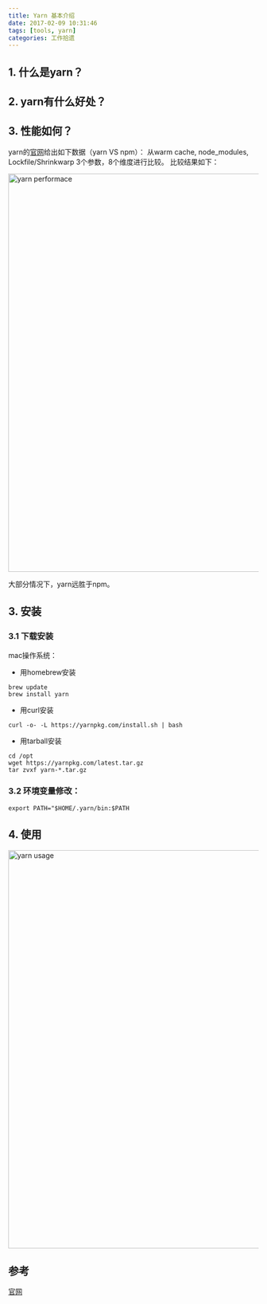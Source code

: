 ```yaml
---
title: Yarn 基本介绍
date: 2017-02-09 10:31:46
tags: [tools, yarn]
categories: 工作拾遗
---
```


## 1. 什么是yarn？

## 2. yarn有什么好处？

## 3. 性能如何？

yarn的[官网](https://yarnpkg.com/en/compare)给出如下数据（yarn VS npm）：
从warm cache, node_modules, Lockfile/Shrinkwarp 3个参数，8个维度进行比较。
比较结果如下：

<!-- more -->
<img src="./yarn_performance.png" width="800" alt="yarn performace"/>

大部分情况下，yarn远胜于npm。


## 3. 安装

### 3.1 下载安装
mac操作系统：
- 用homebrew安装
```
brew update
brew install yarn
```
- 用curl安装
```
curl -o- -L https://yarnpkg.com/install.sh | bash
```
- 用tarball安装

```
cd /opt
wget https://yarnpkg.com/latest.tar.gz
tar zvxf yarn-*.tar.gz
```

### 3.2 环境变量修改：
```
export PATH="$HOME/.yarn/bin:$PATH
```



## 4. 使用

<img src="./yarn_usage.png" width="800" alt="yarn usage"/>

## 参考

[官网](https://yarnpkg.com)
